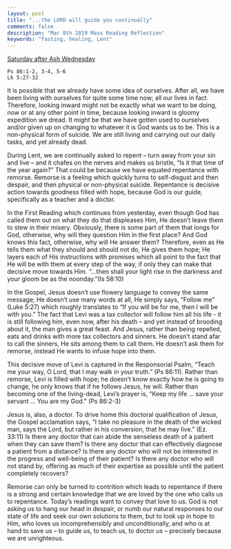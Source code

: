```yaml
---
layout: post
title: "...the LORD will guide you continually"
comments: false
description: "Mar 8th 2019 Mass Reading Reflection"
keywords: "fasting, healing, Lent"
---
```


[Saturday after Ash Wednesday](https://www.ewtn.com/daily-readings/?date=2019-03-09)

```Is 58:9b-14
Ps 86:1-2, 3-4, 5-6
Lk 5:27-32
```
It is possible that we already have some idea of ourselves. After all, we have been living with ourselves for quite some time now; all our lives in fact. Therefore, looking inward might not be exactly what we want to be doing, now or at any other point in time, because looking inward is gloomy expedition we dread. It might be that we have gotten used to ourselves and/or given up on changing to whatever it is God wants us to be. This is a non-physical form of suicide. We are still living and carrying out our daily tasks, and yet already dead. 

During Lent, we are continually asked to repent – turn away from your sin and live – and it chafes on the nerves and makes us bristle, “Is it that time of the year again?” That could be because we have equated repentance with remorse. Remorse is a feeling which quickly turns to self-disgust and then despair, and then physical or non-physical suicide. Repentance is decisive action towards goodness filled with hope, because God is our guide, specifically as a teacher and a doctor.

In the First Reading which continues from yesterday, even though God has called them out on what they do that displeases Him, He doesn’t leave them to stew in their misery. Obviously, there is some part of them that longs for God, otherwise, why will they question Him in the first place? And God knows this fact, otherwise, why will He answer them? Therefore, even as He tells them what they should and should not do, He gives them hope; He layers each of His instructions with promises which all point to the fact that He will be with them at every step of the way, if only they can make that decisive move towards Him. “…then shall your light rise in the darkness and your gloom be as the noonday.”(Is 58:10)

In the Gospel, Jesus doesn’t use flowery language to convey the same message; He doesn’t use many words at all, He simply says, “Follow me” (Luke 5:27) which roughly translates to “If you will be for me, then I will be with you.” The fact that Levi was a tax collector will follow him all his life - it is still following him, even now, after his death – and yet instead of brooding about it, the man gives a great feast. And Jesus, rather than being repelled, eats and drinks with more tax collectors and sinners. He doesn’t stand afar to call the sinners, He sits among them to call them. He doesn’t ask them for remorse, instead He wants to infuse hope into them.

This decisive move of Levi is captured in the Responsorial Psalm, “Teach me your way, O Lord, that I may walk in your truth.” (Ps 86:11). Rather than remorse, Levi is filled with hope; he doesn’t know exactly how he is going to change, he only knows that if he follows Jesus, he will. Rather than becoming one of the living-dead, Levi’s prayer is, “Keep my life  … save your servant … You are my God.” (Ps 86:2-3)

Jesus is, also, a doctor. To drive home this doctoral qualification of Jesus, the Gospel acclamation says, “I take no pleasure in the death of the wicked man, says the Lord, but rather in his conversion, that he may live.” (Ez. 33:11) Is there any doctor that can abide the senseless death of a patient when they can save them? Is there any doctor that can effectively diagnose a patient from a distance? Is there any doctor who will not be interested in the progress and well-being of their patient? Is there any doctor who will not stand by, offering as much of their expertise as possible until the patient completely recovers? 

Remorse can only be turned to contrition which leads to repentance if there is a strong and certain knowledge that we are loved by the one who calls us to repentance. Today’s readings want to convey that love to us. God is not asking us to hang our head in despair, or numb our natural responses to our state of life and seek our own solutions to them, but to look up in hope to Him, who loves us incomprehensibly and unconditionally, and who is at hand to save us – to guide us, to teach us, to doctor us – precisely because we are unrighteous.
